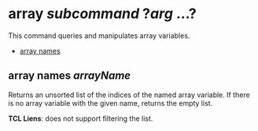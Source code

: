 # array *subcommand* ?*arg* ...?

This command queries and manipulates array variables.

* [array names](#array-names)

## array names *arrayName*

Returns an unsorted list of the indices of the named array variable.  If there is no array
variable with the given name, returns the empty list.

**TCL Liens**: does not support filtering the list.
